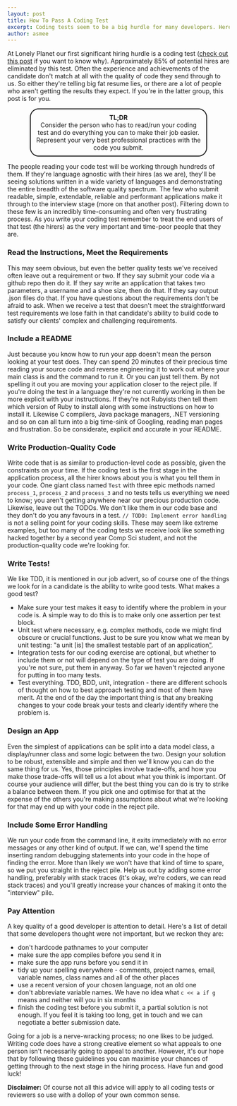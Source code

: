 ```yaml
---
layout: post
title: How To Pass A Coding Test
excerpt: Coding tests seem to be a big hurdle for many developers. Here's some tips to help you get to the next stage.
author: asmee
---
```


At Lonely Planet our first significant hiring hurdle is a coding test ([check out this post](http://joneaves.wordpress.com/2014/07/21/toy-robot-coding-test) if you want to know why). Approximately 85% of potential hires are eliminated by this test. Often the experience and achievements of the candidate don't match at all with the quality of code they send through to us. So either they're telling big fat resume lies, or there are a lot of people who aren't getting the results they expect. If you're in the latter group, this post is for you.

<div style='border: 2px solid; border-radius: 20px; padding: 10px; text-align: center; width: 75%; margin-left: auto; margin-right: auto; margin-bottom: 10px'>
<strong>TL;DR</strong>
<br>
Consider the person who has to read/run your coding test and do everything you can to make their job easier. Represent your very best professional practices with the code you submit.
</div>

The people reading your code test will be working through hundreds of them. If they're language agnostic with their hires (as we are), they'll be seeing solutions written in a wide variety of languages and demonstrating the entire breadth of the software quality spectrum. The few who submit readable, simple, extendable, reliable and performant applications make it through to the interview stage (more on that another post). Filtering down to these few is an incredibly time-consuming and often very frustrating process. As you write your coding test remember to treat the end users of that test (the hirers) as the very important and time-poor people that they are.

### Read the Instructions, Meet the Requirements
This may seem obvious, but even the better quality tests we've received often leave out a requirement or two. If they say submit your code via a github repo then do it. If they say write an application that takes two parameters, a username and a shoe size, then do that. If they say output .json files do that. If you have questions about the requirements don't be afraid to ask. When we receive a test that doesn't meet the straightforward test requirements we lose faith in that candidate's ability to build code to satisfy our clients' complex and challenging requirements.

### Include a README
Just because you know how to run your app doesn't mean the person looking at your test does. They can spend 20 minutes of their precious time reading your source code and reverse engineering it to work out where your main class is and the command to run it. Or you can just tell them. By not spelling it out you are moving your application closer to the reject pile. If you're doing the test in a language they're not currently working in then be more explicit with your instructions. If they're not Rubyists then tell them which version of Ruby to install along with some instructions on how to install it. Likewise C compilers, Java package managers, .NET versioning and so on can all turn into a big time-sink of Googling, reading man pages and frustration. So be considerate, explicit and accurate in your README.

### Write Production-Quality Code
Write code that is as similar to production-level code as possible, given the constraints on your time. If the coding test is the first stage in the application process, all the hirer knows about you is what you tell them in your code. One giant class named `Test` with three epic methods named `process_1`, `process_2` and `process_3` and no tests tells us everything we need to know; you aren't getting anywhere near our precious production code. Likewise, leave out the TODOs. We don't like them in our code base and they don't do you any favours in a test. `// TODO: Implement error handling` is not a selling point for your coding skills. These may seem like extreme examples, but too many of the coding tests we receive look like something hacked together by a second year Comp Sci student, and not the production-quality code we're looking for.

### Write Tests!
We like TDD, it is mentioned in our job advert, so of course one of the things we look for in a candidate is the ability to write good tests. What makes a good test?

- Make sure your test makes it easy to identify where the problem in your code is. A simple way to do this is to make only one assertion per test block.
- Unit test where necessary, e.g. complex methods, code we might find obscure or crucial functions. Just to be sure you know what we mean by unit testing: "a unit [is] the smallest testable part of an application["](http://en.wikipedia.org/wiki/Unit_testing).
- Integration tests for our coding exercise are optional, but whether to include them or not will depend on the type of test you are doing. If you're not sure, put them in anyway. So far we haven't rejected anyone for putting in too many tests.
- Test everything. TDD, BDD, unit, integration - there are different schools of thought on how to best approach testing and most of them have merit. At the end of the day the important thing is that any breaking changes to your code break your tests and clearly identify where the problem is.

### Design an App
Even the simplest of applications can be split into a data model class, a display/runner class and some logic between the two. Design your solution to be robust, extensible and simple and then we'll know you can do the same thing for us. Yes, those principles involve trade-offs, and how you make those trade-offs will tell us a lot about what you think is important. Of course your audience will differ, but the best thing you can do is try to strike a balance between them. If you pick one and optimise for that at the expense of the others you're making assumptions about what we're looking for that may end up with your code in the reject pile.

### Include Some Error Handling
We run your code from the command line, it exits immediately with no error messages or any other kind of output. If we can, we'll spend the time inserting random debugging statements into your code in the hope of finding the error. More than likely we won't have that kind of time to spare, so we put you straight in the reject pile. Help us out by adding some error handling, preferably with stack traces (it's okay, we're coders, we can read stack traces) and you'll greatly increase your chances of making it onto the "interview" pile.

### Pay Attention
A key quality of a good developer is attention to detail. Here's a list of detail that some developers thought were not important, but we reckon they are:

- don't hardcode pathnames to your computer
- make sure the app compiles before you send it in
- make sure the app runs before you send it in
- tidy up your spelling everywhere - comments, project names, email, variable names, class names and all of the other places
- use a recent version of your chosen language, not an old one
- don't abbreviate variable names. We have no idea what `c << a if g` means and neither will you in six months
- finish the coding test before you submit it, a partial solution is not enough. If you feel it is taking too long, get in touch and we can negotiate a better submission date.

Going for a job is a nerve-wracking process; no one likes to be judged. Writing code does have a strong creative element so what appeals to one person isn't necessarily going to appeal to another. However, it's our hope that by following these guidelines you can maximise your chances of getting through to the next stage in the hiring process. Have fun and good luck!

**Disclaimer:** Of course not all this advice will apply to all coding tests or reviewers so use with a dollop of your own common sense.
